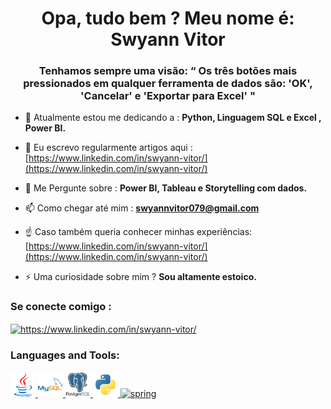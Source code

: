 <h1 align="center">Opa, tudo bem ? Meu nome é: Swyann Vitor</h1>
<h3 align="center"> Tenhamos sempre uma visão: “ Os três botões mais pressionados em qualquer ferramenta de dados são:  'OK', 'Cancelar' e 'Exportar para Excel' "</h3>

- 💪 Atualmente estou me dedicando a : **Python, Linguagem SQL e Excel , Power BI.**

- 📝 Eu escrevo regularmente artigos aqui : [https://www.linkedin.com/in/swyann-vitor/](https://www.linkedin.com/in/swyann-vitor/)

- 💬 Me Pergunte sobre :  **Power BI, Tableau e Storytelling com dados.**

- 📫 Como chegar até mim :  **swyannvitor079@gmail.com**

- ☝️ Caso também queria conhecer minhas experiências: [https://www.linkedin.com/in/swyann-vitor/](https://www.linkedin.com/in/swyann-vitor/)

- ⚡ Uma curiosidade sobre mim ? **Sou altamente estoico.**

<h3 align="left"> Se conecte comigo :</h3>
<p align="left">
<a href="https://linkedin.com/in/https://www.linkedin.com/in/swyann-vitor/" target="blank"><img align="center" src="https://raw.githubusercontent.com/rahuldkjain/github-profile-readme-generator/master/src/images/icons/Social/linked-in-alt.svg" alt="https://www.linkedin.com/in/swyann-vitor/" height="30" width="40" /></a>
</p>

<h3 align="left">Languages and Tools:</h3>
<p align="left"> <a href="https://www.java.com" target="_blank" rel="noreferrer"> <img src="https://raw.githubusercontent.com/devicons/devicon/master/icons/java/java-original.svg" alt="java" width="40" height="40"/> </a> <a href="https://www.mysql.com/" target="_blank" rel="noreferrer"> <img src="https://raw.githubusercontent.com/devicons/devicon/master/icons/mysql/mysql-original-wordmark.svg" alt="mysql" width="40" height="40"/> </a> <a href="https://www.postgresql.org" target="_blank" rel="noreferrer"> <img src="https://raw.githubusercontent.com/devicons/devicon/master/icons/postgresql/postgresql-original-wordmark.svg" alt="postgresql" width="40" height="40"/> </a> <a href="https://www.python.org" target="_blank" rel="noreferrer"> <img src="https://raw.githubusercontent.com/devicons/devicon/master/icons/python/python-original.svg" alt="python" width="40" height="40"/> </a> <a href="https://spring.io/" target="_blank" rel="noreferrer"> <img src="https://www.vectorlogo.zone/logos/springio/springio-icon.svg" alt="spring" width="40" height="40"/> </a> </p>

<!---
Swyann/Swyann is a ✨ special ✨ repository because its `README.md` (this file) appears on your GitHub profile.
You can click the Preview link to take a look at your changes.
--->
